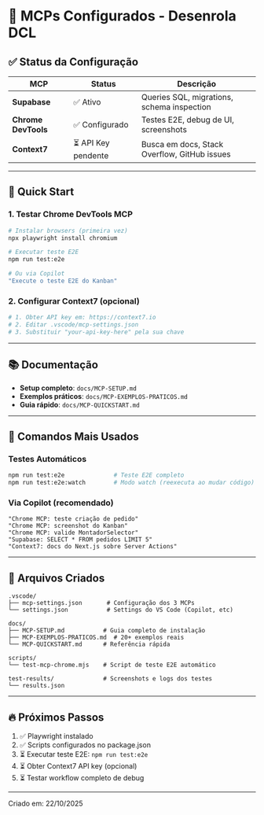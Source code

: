 # 🎯 MCPs Configurados - Desenrola DCL

## ✅ Status da Configuração

| MCP                 | Status              | Descrição                                    |
| ------------------- | ------------------- | -------------------------------------------- |
| **Supabase**        | ✅ Ativo            | Queries SQL, migrations, schema inspection   |
| **Chrome DevTools** | ✅ Configurado      | Testes E2E, debug de UI, screenshots         |
| **Context7**        | ⏳ API Key pendente | Busca em docs, Stack Overflow, GitHub issues |

---

## 🚀 Quick Start

### 1. Testar Chrome DevTools MCP

```bash
# Instalar browsers (primeira vez)
npx playwright install chromium

# Executar teste E2E
npm run test:e2e

# Ou via Copilot
"Execute o teste E2E do Kanban"
```

### 2. Configurar Context7 (opcional)

```bash
# 1. Obter API key em: https://context7.io
# 2. Editar .vscode/mcp-settings.json
# 3. Substituir "your-api-key-here" pela sua chave
```

---

## 📚 Documentação

- **Setup completo**: `docs/MCP-SETUP.md`
- **Exemplos práticos**: `docs/MCP-EXEMPLOS-PRATICOS.md`
- **Guia rápido**: `docs/MCP-QUICKSTART.md`

---

## 🎯 Comandos Mais Usados

### Testes Automáticos

```bash
npm run test:e2e              # Teste E2E completo
npm run test:e2e:watch        # Modo watch (reexecuta ao mudar código)
```

### Via Copilot (recomendado)

```
"Chrome MCP: teste criação de pedido"
"Chrome MCP: screenshot do Kanban"
"Chrome MCP: valide MontadorSelector"
"Supabase: SELECT * FROM pedidos LIMIT 5"
"Context7: docs do Next.js sobre Server Actions"
```

---

## 📁 Arquivos Criados

```
.vscode/
├── mcp-settings.json       # Configuração dos 3 MCPs
└── settings.json           # Settings do VS Code (Copilot, etc)

docs/
├── MCP-SETUP.md           # Guia completo de instalação
├── MCP-EXEMPLOS-PRATICOS.md  # 20+ exemplos reais
└── MCP-QUICKSTART.md      # Referência rápida

scripts/
└── test-mcp-chrome.mjs    # Script de teste E2E automático

test-results/              # Screenshots e logs dos testes
└── results.json
```

---

## 🔥 Próximos Passos

1. ✅ Playwright instalado
2. ✅ Scripts configurados no package.json
3. ⏳ Executar teste E2E: `npm run test:e2e`
4. ⏳ Obter Context7 API key (opcional)
5. ⏳ Testar workflow completo de debug

---

Criado em: 22/10/2025
